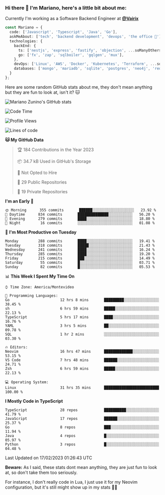 ### Hi there 👋 I'm Mariano, here's a little bit about me:

Currently I'm working as a Software Backend Engineer at [**@Vairix**](https://vairix.com)

```ts
const Mariano = {
  code: ['Javascript', 'Typescript', 'Java', 'Go'],
  askMeAbout: ['tech', 'backend development', 'devops', 'the office 💼'],
  technologies: {
    backEnd: {
      ts: ['nestjs', 'express', 'fastify', 'objection', ...soManyOthersFrameworks],
      go: ['fx', 'zap', 'sqlboiler', 'gqlgen', 'mux'],
    },
    devOps: ['Linux', 'AWS', 'Docker', 'Kubernetes', 'Terraform', ...soManyOthersTools],
    databases: ['mongo', 'mariadb', 'sqlite', 'postgres', 'neo4j', 'redis'],
  }
};
```

Here are some random GitHub stats about me, they don't mean anything but they are fun to look at, isn't it? 🐱

![Mariano Zunino's GitHub stats](https://github-readme-stats.vercel.app/api?username=marianozunino&count_private=true&show_icons=true&theme=radical)

<!--START_SECTION:waka-->
![Code Time](http://img.shields.io/badge/Code%20Time-554%20hrs%2048%20mins-blue)

![Profile Views](http://img.shields.io/badge/Profile%20Views-0-blue)

![Lines of code](https://img.shields.io/badge/From%20Hello%20World%20I%27ve%20Written-678%20Thousand%20lines%20of%20code-blue)

**🐱 My GitHub Data** 

> 🏆 184 Contributions in the Year 2023
 > 
> 📦 34.7 kB Used in GitHub's Storage 
 > 
> 🚫 Not Opted to Hire
 > 
> 📜 29 Public Repositories 
 > 
> 🔑 19 Private Repositories  
 > 
**I'm an Early 🐤** 

```text
🌞 Morning      355 commits       ██████░░░░░░░░░░░░░░░░░░░   23.92 % 
🌆 Daytime      834 commits       ██████████████░░░░░░░░░░░   56.20 % 
🌃 Evening      279 commits       ████░░░░░░░░░░░░░░░░░░░░░   18.80 % 
🌙 Night         16 commits       ░░░░░░░░░░░░░░░░░░░░░░░░░   01.08 % 

```
📅 **I'm Most Productive on Tuesday** 

```text
Monday         288 commits       ████░░░░░░░░░░░░░░░░░░░░░   19.41 % 
Tuesday        318 commits       █████░░░░░░░░░░░░░░░░░░░░   21.43 % 
Wednesday      241 commits       ████░░░░░░░░░░░░░░░░░░░░░   16.24 % 
Thursday       285 commits       ████░░░░░░░░░░░░░░░░░░░░░   19.20 % 
Friday         215 commits       ███░░░░░░░░░░░░░░░░░░░░░░   14.49 % 
Saturday        55 commits       █░░░░░░░░░░░░░░░░░░░░░░░░   03.71 % 
Sunday          82 commits       █░░░░░░░░░░░░░░░░░░░░░░░░   05.53 % 

```


📊 **This Week I Spent My Time On** 

```text
⌚︎ Time Zone: America/Montevideo

💬 Programming Languages: 
Go                       12 hrs 8 mins       █████████░░░░░░░░░░░░░░░░   38.45 % 
sh                       6 hrs 59 mins       █████░░░░░░░░░░░░░░░░░░░░   22.13 % 
TypeScript               5 hrs 17 mins       ████░░░░░░░░░░░░░░░░░░░░░   16.76 % 
YAML                     3 hrs 5 mins        ██░░░░░░░░░░░░░░░░░░░░░░░   09.78 % 
SQL                      1 hr 2 mins         ░░░░░░░░░░░░░░░░░░░░░░░░░   03.30 % 

🔥 Editors: 
Neovim                   16 hrs 47 mins      █████████████░░░░░░░░░░░░   53.15 % 
VS Code                  7 hrs 48 mins       ██████░░░░░░░░░░░░░░░░░░░   24.71 % 
Zsh                      6 hrs 59 mins       █████░░░░░░░░░░░░░░░░░░░░   22.13 % 

💻 Operating System: 
Linux                    31 hrs 35 mins      █████████████████████████   100.00 % 

```

**I Mostly Code in TypeScript** 

```text
TypeScript               28 repos            ██████████░░░░░░░░░░░░░░░   41.79 % 
JavaScript               17 repos            ██████░░░░░░░░░░░░░░░░░░░   25.37 % 
Go                       8 repos             ███░░░░░░░░░░░░░░░░░░░░░░   11.94 % 
Java                     4 repos             █░░░░░░░░░░░░░░░░░░░░░░░░   05.97 % 
Python                   3 repos             █░░░░░░░░░░░░░░░░░░░░░░░░   04.48 % 

```



 Last Updated on 17/02/2023 01:26:43 UTC
<!--END_SECTION:waka-->

**Beware:** As I said, these stats dont mean anything, they are just fun to look at, so don't take them too seriously.

For instance, I don't really code in Lua, I just use it for my Neovim configuration, but it's still might show up in my stats 🤷‍♂️
